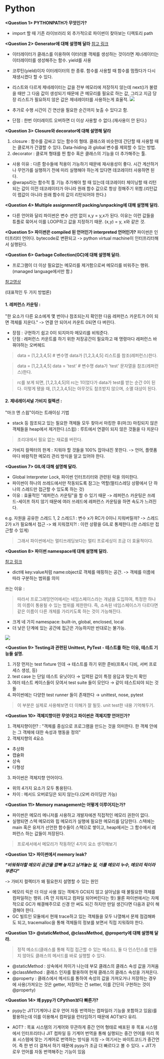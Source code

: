# Python

**<Question 1> PYTHONPATH가 무엇인가?**
  - import 할 때 기존 라이브러리 외 추가적으로 파이썬이 찾아보는 디렉토리 path
  
**<Question 2> Generator에 대해 설명해 달라**
[참고 링크](https://bluese05.tistory.com/56)

- 이터레이터가 클래스를 이용하여 이터러블 객체를 생성하는 것이라면 제너레이터는 이터레이터를 생성해주는 함수. yield를 사용
- 코루틴(yield)이자 이터레이터의 한 종류. 함수를 사용할 때 함수를 멈췄다가 다시 재생시켰다 할 수 있다.
- 리스트와 다르게 제네레이터는 값을 전부 메모리에 저장하지 않는데 next()가 불렸을 때만 그 다음 값이 생성되기 때문에 큰 메모리를 필요로 하는 값, 그리고 지금 당장 리스트가 필요하지 않은 값은 제네레이터를 사용하는게 효율적.
![](https://images.velog.io/images/sinichy7/post/e3e03f0a-98a6-4106-8fc5-cb76972d4122/%E1%84%89%E1%85%B3%E1%84%8F%E1%85%B3%E1%84%85%E1%85%B5%E1%86%AB%E1%84%89%E1%85%A3%E1%86%BA%202021-06-14%20%E1%84%8B%E1%85%A9%E1%84%92%E1%85%AE%209.04.50.png)
- 추가로 수행 시간이 긴 연산을 필요한 순간까지 늦출 수 있다고 함.

- 단점 : 한번 이터레이트 오버하면 더 이상 사용할 수 없다.(재사용이 안 된다.)

**<Question 3> Closure와 decorator에 대해 설명해 달라**
1. closure : 함수를 감싸고 있는 함수의 형태. 클래스와 비슷한데 간단할 때 사용할 때는 클로져가 간결할 수 있다. Data-hiding 과 global 변수를 제외할 수 있는 방법.
2. decorator : 클로져 형태를 띈 함수 혹은 클래스의 기능을 더 추가해주는 툴.
- 사용 이유 : 다른 함수들에 적용이 가능하기 때문에 재사용성이 좋다. 시간 계산하거나 무언가를 실행하기 전에 미리 실행해야 하는게 있다면 데코레이터 사용하면 된다.
- @wraps라는 함수적 툴 기능 추가해야 할 때 있는데 데코레이터 체이닝할 때 리턴되는 값이 이전 데코레이터가 아니라 원래 함수 값으로 항상 정해주기 위함.(리턴값이 랩값이 아니라 원래 함수의 값이 리턴되어야 한다.)

**<Question 4> Multiple assignment와 packing/unpacking에 대해 설명해 달라.**
- 다른 언어와 달리 파이썬은 변수 선언 없이 x,y = y,x가 된다. 이유는 이런 값들을 튜플로 묶어서 이를 LOOP하고 값을 지정하기 때문. (x,y) = y, x와 같은 것.

**<Question 5> 파이썬은 compiled 된 언어인가 interpreted 언어인가?**
파이썬은 인터프리터 언어다. bytecode로 변환되고 -> python virtual machine이 인터프리터해서 실행된다.

**<Question 6> Garbage Collection(GC)에 대해 설명해 달라.**
- 프로그램이 더 이상 필요없는 메모리를 제거함으로써 메모리를 비워주는 행위.
(managed language에서만 함.)

[참고영상](https://youtu.be/24f2-eJAeII)

(대표적인 두 가지 방법론)
#### 1. 레퍼런스 카운팅 : 
"한 요소가 다른 요소에게 몇 번이나 참조되는지 확인한 다음 레퍼런스 카운트가 0이 되면 객체를 지운다." -> 연결 안 되어서 카운트 0되면 다 버린다.
- 장점 : 구현하기 쉽고 0이 되지마자 메모리를 비워준다.
- 단점 : 레퍼런스 카운트를 하기 위한 저장공간이 필요하고 매 명령마다 레퍼런스 바꿔야하는 오버헤드

>data = [1,2,3,4,5] # 변수명 data가 [1,2,3,4,5] 리스트를 참조(레퍼런스)한다.

>data = [1,2,3,4,5]
data = 'test' # 변수명 data가 'test' 문자열을 참조(레퍼런스)한다.

>rc를 보게 되면, [1,2,3,4,5]의 rc는 1이었다가 data가 test를 받는 순간 0이 된다.
이렇게 됐을 때, [1,2,3,4,5]는 아무것도 참조받지 않으며, 소멸 대상이 된다.

#### 2. 제네레이셔널 가비지 컬렉션 : 
"마크 앤 스윕"이라는 트래이싱 기법
- stack 등 참조되고 있는 필요한 객체들 모두 찾아서 마킹한 후(마크) 마킹되지 않은 객체들을 heap에서 제거한다.(스윕) : 루트에서 연결이 되지 않은 것들을 다 치운다

> 조리대에서 필요 없는 재료를 버린다.

- 가비지 컬렉터의 한계 : 지워야 할 것들을 100% 잡아내진 못한다. -> 언어, 플랫폼마다 바람직한 메모리 관리 방식을 알고 있어야 한다.


**<Question 7> GIL에 대해 설명해 달라.**
- Global Interpreter Lock, 파이썬 인터프리터와 관련된 락을 의미한다.
- 파이썬이 하나의 쓰레드에서만 작동되도록 잠그는 역할(멀티스레딩 상황에서 단 하나의 스레드만 접근할 수 있도록 하는 것)
- 이유 : 효율적인 "레퍼런스 카운팅"을 할 수 있기 때문
-> 레퍼런스 카운팅은 쓰레드-세이프 하지 않기 때문에 여러 쓰레드에 레퍼런스 카운팅을 하면 속도가 느려진다.

e.g. 자원을 공유한 스레드 1, 2
스레드1 : 변수 x가 RC가 0이니 지워버릴까? -> 스레드2가 x가 필요해서 접근 -> 왜 지워졌지?! : 이런 상황을 GIL로 통제한다.(한 스레드만 접근할 수 있게)

> 그래서 파이썬에서는 멀티쓰레딩보다는 멀티 프로세싱이 조금 더 효율적이다.

**<Question 8> 파이썬 namespace에 대해 설명해 달라.**

[참고 링크](https://hcnoh.github.io/2019-01-30-python-namespace)

- dict에 key:value처럼 name:object로 객체를 매핑하는 공간. -> 객체를 이름에 따라 구분하는 범위를 의미

쓰는 이유 : 
> 따라서 프로그래밍언어에서는 네임스페이스라는 개념을 도입하여, 특정한 하나의 이름이 통용될 수 있는 범위를 제한한다. 즉, 소속된 네임스페이스가 다르다면 같은 이름이 다른 개체를 가리키도록 하는 것이 가능해진다.

- 크게 네 가지 namespace: built-in, global, enclosed, local
- 더 낮은 단계에 있는 공간에 접근은 가능하지만 반대로는 불가능.

![](https://images.velog.io/images/sinichy7/post/3ff6f4d0-fcb5-450e-8ef4-f82519ba75bb/image.png)

**<Question 9> Testing과 관련된 Unittest, PyTest - 테스트를 하는 이유, 테스트 기능들 설명.**

1) 가장 먼저는 test fixture 인데 → 테스트를 하기 위한 준비(프록시 디비, 서버 프로세스 생성, 등)
2) test case 는 단일 테스트 유닛이다 → 입력된 값이 특정 응답과 맞는지 확인
3) 여러 테스트 케이스들이 모여서 test suite 들이 모인다 → 같이 테스트되야 되는 것들
4) 파이썬에는 다양한 test runner 들이 존재한다 → unittest, nose, pytest

> 이 부분은 실제로 사용해보면 더 이해가 잘 될듯. unit test한 내용 기억해두기.

**<Question 10> 객체지향이란 무엇이고 파이썬은 객체지향 언어인가?**

1. 객체지향이란? : "객체를 중심으로 프로그램을 만드는 것을 의미한다. 한 객체 안에는 그 객체에 대한 속성과 행동을 정의"
2. 객체지향의 4요소
- 추상화
- 캡슐화
- 상속
- 다형성
3. 파이썬은 객체지향 언어이다.
- 위의 4가지 요소가 모두 통용된다.
- 차이 : 메서드 오버로딩은 되지 않는다.(오버 라이딩만 가능)

**<Question 11> Memory management는 어떻게 이루어지는가?**
- 파이썬은 메모리 메니저를 사용하고 개발자에겐 직접적인 메모리 권한이 없다.
- 실행되면 스텍 메모리와 힙 메모리가 실행에 필요한 메모리를 담당한다. 스텍에는 main 혹은 유저가 선언한 함수들이 스택으로 쌓이고, heap에서는 그 함수에서 레퍼런스 하는 값들이 저장된다.

> 프로세서에서 메모리가 작동하던 4가지 요소 생각해보기

**<Question 12> 파이썬에서 memory leak?**

***"비워줘야할 메모리 공간을 깜빡 놓치고 남겨놓는 일, 이를 메모리 누수, 메모리 릭이라 부른다"***

-> 가비지 컬렉터가 왜 필요한지 설명할 수 있는 원인

- 메모리 릭은 더 이상 사용 않는 객체가 GC되지 않고 살아남을 때 불필요한 객체를 컴파일하는 행위. (즉 안 지워지고 컴파일 되어버린다는 뜻) 물론 파이썬에서는 자체적으로 GC가 해결해주므로 신경 안 써도 되긴 하지만 만일 생긴다면 다음과 같이 해결해야 한다.
- GC 빌트인 모듈에서 현재 trace하고 있는 객체들을 모두 나열해서 문제 점검해봐도 되고, tracemalloc을 통해 객체들의 정보를 보면서 직접 지워줘야 한다.

**<Question 13> @staticMethod, @classMethod, @property에 대해 설명해 달라.**
 > 정적 메소드(클래스를 통해 직접 접근할 수 있는 메소드), 둘 다 인스턴스를 만들지 않아도 클래스의 메서드를 바로 실행할 수 있다.

- @staticMethod : 상속에서 차이가 나는데 부모 클래스의 클래스 속성 값을 가져옴
- @classMethod : 클래스 인자를 활용하여 현재 클래스의 클래스 속성을 가져온다.
- @property : 클래스에서 메서드를 통하여 속성의 값을 가져오거나 저장하는 경우에 사용(가져오는 것은 getter, 저장하는 건 setter, 이를 간단히 구현하는 것이 @property) 

**<Question 14> 왜 pypy가 CPython보다 빠른가?**
- pypy는 JIT(기계어나 로우 언어 자동 번역하는 컴파일러 기능을 포함하고 있음)를 활용하는데 이를 이용해서 컴파일을 런타임하기 때문에 AOT보다 유리.

- AOT? : 목표 시스템의 기계어와 무관하게 중간 언어 형태로 배포된 후 목표 시스템에서 인터프리터나 JIT 컴파일 등 기계어 번역을 통해 실행되는 중간 언어를 미리 목표 시스템에 맞는 기계어로 번역하는 방식을 지칭
-> 여기서는 바이트코드가 중간언어. 즉 한 번 더 걸쳐서 하기 때문에 pypy가 조금 더 빠르다고 볼 수 있다. + JIT가 로우 언어를 자동 번역해주는 기능이 있음
